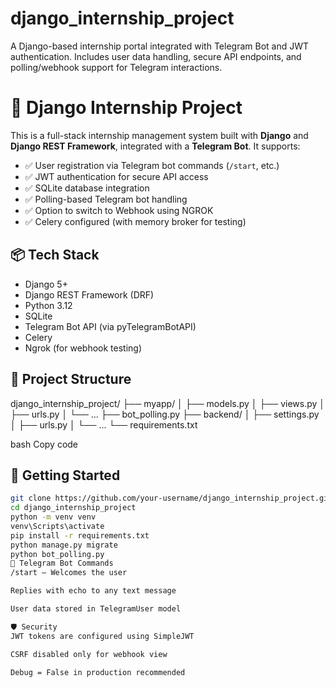 # django_internship_project
A Django-based internship portal integrated with Telegram Bot and JWT authentication. Includes user data handling, secure API endpoints, and polling/webhook support for Telegram interactions.


# 🧠 Django Internship Project

This is a full-stack internship management system built with **Django** and **Django REST Framework**, integrated with a **Telegram Bot**. It supports:

- ✅ User registration via Telegram bot commands (`/start`, etc.)
- ✅ JWT authentication for secure API access
- ✅ SQLite database integration
- ✅ Polling-based Telegram bot handling
- ✅ Option to switch to Webhook using NGROK
- ✅ Celery configured (with memory broker for testing)

## 📦 Tech Stack

- Django 5+
- Django REST Framework (DRF)
- Python 3.12
- SQLite
- Telegram Bot API (via pyTelegramBotAPI)
- Celery
- Ngrok (for webhook testing)

## 📁 Project Structure


django_internship_project/
├── myapp/
│ ├── models.py
│ ├── views.py
│ ├── urls.py
│ └── ...
├── bot_polling.py
├── backend/
│ ├── settings.py
│ ├── urls.py
│ └── ...
└── requirements.txt

bash
Copy code

## 🚀 Getting Started

```bash
git clone https://github.com/your-username/django_internship_project.git
cd django_internship_project
python -m venv venv
venv\Scripts\activate
pip install -r requirements.txt
python manage.py migrate
python bot_polling.py
🤖 Telegram Bot Commands
/start – Welcomes the user

Replies with echo to any text message

User data stored in TelegramUser model

🛡 Security
JWT tokens are configured using SimpleJWT

CSRF disabled only for webhook view

Debug = False in production recommended


